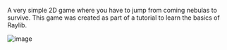 A very simple 2D game where you have to jump from coming nebulas to survive.
This game was created as part of a tutorial to learn the basics of Raylib.

![image](https://github.com/user-attachments/assets/e15cdee8-dee5-46a0-80d4-22cb6584bd6e)
